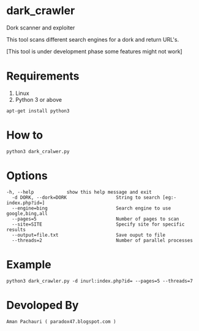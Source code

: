 # dark_crawler
Dork scanner and exploiter

This tool scans different search engines for a dork and return URL's.

[This tool is under development phase some features might not work] 

# Requirements
1. Linux
2. Python 3 or above
```
apt-get install python3
```


# How to
```
python3 dark_cralwer.py
```
# Options
```
-h, --help            show this help message and exit
  -d DORK, --dork=DORK                  String to search [eg:- index.php?id=]
  --engine=bing                         Search engine to use google,bing,all
  --pages=5                             Number of pages to scan
  --site=SITE                           Specify site for specific results
  --output=file.txt                     Save ouput to file
  --threads=2                           Number of parallel processes
```
# Example
```
python3 dark_crawler.py -d inurl:index.php?id= --pages=5 --threads=7
```

# Devoloped By
```
Aman Pachauri ( paradox47.blogspot.com )
```
